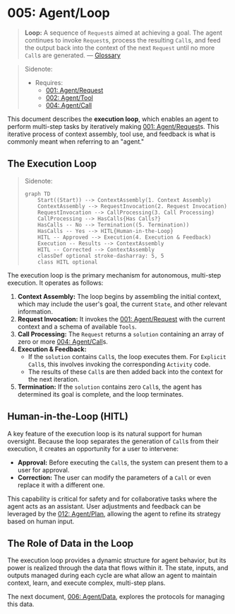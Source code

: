 # 005: Agent/Loop

> **Loop:** A sequence of `Request`s aimed at achieving a goal. The agent continues to invoke `Request`s, process the resulting `Call`s, and feed the output back into the context of the next `Request` until no more `Call`s are generated. — [Glossary](./000_glossary.md)

> Sidenote:
>
> - Requires:
>   - [001: Agent/Request](./001_agent_request.md)
>   - [002: Agent/Tool](./002_agent_tool.md)
>   - [004: Agent/Call](./004_agent_call.md)

This document describes the **execution loop**, which enables an agent to perform multi-step tasks by iteratively making [001: Agent/Request](./001_agent_request.md)s. This iterative process of context assembly, tool use, and feedback is what is commonly meant when referring to an "agent."

## The Execution Loop

> Sidenote:
>
> ```mermaid
> graph TD
>     Start((Start)) --> ContextAssembly(1. Context Assembly)
>     ContextAssembly --> RequestInvocation(2. Request Invocation)
>     RequestInvocation --> CallProcessing(3. Call Processing)
>     CallProcessing --> HasCalls{Has Calls?}
>     HasCalls -- No --> Termination((5. Termination))
>     HasCalls -- Yes --> HITL{Human-in-the-Loop}
>     HITL -- Approved --> Execution(4. Execution & Feedback)
>     Execution -- Results --> ContextAssembly
>     HITL -- Corrected --> ContextAssembly
>     classDef optional stroke-dasharray: 5, 5
>     class HITL optional
> ```

The execution loop is the primary mechanism for autonomous, multi-step execution. It operates as follows:

1.  **Context Assembly:** The loop begins by assembling the initial context, which may include the user's goal, the current `State`, and other relevant information.
2.  **Request Invocation:** It invokes the [001: Agent/Request](./001_agent_request.md) with the current context and a schema of available `Tools`.
3.  **Call Processing:** The `Request` returns a `solution` containing an array of zero or more [004: Agent/Call](./004_agent_call.md)s.
4.  **Execution & Feedback:**
    - If the `solution` contains `Call`s, the loop executes them. For `Explicit` `Call`s, this involves invoking the corresponding `Activity` code.
    - The results of these `Call`s are then added back into the context for the next iteration.
5.  **Termination:** If the `solution` contains zero `Call`s, the agent has determined its goal is complete, and the loop terminates.

## Human-in-the-Loop (HITL)

A key feature of the execution loop is its natural support for human oversight. Because the loop separates the generation of `Call`s from their execution, it creates an opportunity for a user to intervene:

- **Approval:** Before executing the `Call`s, the system can present them to a user for approval.
- **Correction:** The user can modify the parameters of a `Call` or even replace it with a different one.

This capability is critical for safety and for collaborative tasks where the agent acts as an assistant. User adjustments and feedback can be leveraged by the [012: Agent/Plan](./012_agent_plan.md), allowing the agent to refine its strategy based on human input.

## The Role of Data in the Loop

The execution loop provides a dynamic structure for agent behavior, but its power is realized through the data that flows within it. The state, inputs, and outputs managed during each cycle are what allow an agent to maintain context, learn, and execute complex, multi-step plans.

The next document, [006: Agent/Data](./006_agent_data.md), explores the protocols for managing this data.
